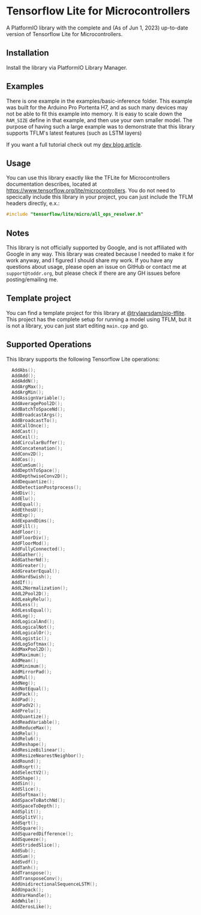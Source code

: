 # Tensorflow Lite for Microcontrollers

A PlatformIO library with the complete and (As of Jun 1, 2023) up-to-date version of Tensorflow Lite for Microcontrollers. 

## Installation
Install the library via PlatformIO Library Manager.

## Examples
There is one example in the examples/basic-inference folder. This example was built for the Arduino Pro Portenta H7, and as such many devices may not be able to fit this example into memory. It is easy to scale down the `RAM_SIZE` define in that example, and then use your own smaller model. The purpose of having such a large example was to demonstrate that this library supports TFLM's latest features (such as LSTM layers)

If you want a full tutorial check out my [dev blog article](https://dev.toddr.org/tensorflow-for-the-portenta-h7/).

## Usage
You can use this library exactly like the TFLite for Microcontrollers documentation describes, located at https://www.tensorflow.org/lite/microcontrollers. You do not need to specically include this library in your project, you can just include the TFLM headers directly, e.x.:
```cpp
#include "tensorflow/lite/micro/all_ops_resolver.h"
```

## Notes
This library is not officially supported by Google, and is not affiliated with Google in any way. This library was created because I needed to make it for work anyway, and I figured I should share my work. If you have any questions about usage, please open an issue on GitHub or contact me at `support@toddr.org`, but please check if there are any GH issues before posting/emailing me.

## Template project
You can find a template project for this library at [@trylaarsdam/pio-tflite](https://github.com/trylaarsdam/pio-tflite). This project has the complete setup for running a model using TFLM, but it is not a library, you can
just start editing `main.cpp` and go.

## Supported Operations
This library supports the following Tensorflow Lite operations:
```cpp
  AddAbs();
  AddAdd();
  AddAddN();
  AddArgMax();
  AddArgMin();
  AddAssignVariable();
  AddAveragePool2D();
  AddBatchToSpaceNd();
  AddBroadcastArgs();
  AddBroadcastTo();
  AddCallOnce();
  AddCast();
  AddCeil();
  AddCircularBuffer();
  AddConcatenation();
  AddConv2D();
  AddCos();
  AddCumSum();
  AddDepthToSpace();
  AddDepthwiseConv2D();
  AddDequantize();
  AddDetectionPostprocess();
  AddDiv();
  AddElu();
  AddEqual();
  AddEthosU();
  AddExp();
  AddExpandDims();
  AddFill();
  AddFloor();
  AddFloorDiv();
  AddFloorMod();
  AddFullyConnected();
  AddGather();
  AddGatherNd();
  AddGreater();
  AddGreaterEqual();
  AddHardSwish();
  AddIf();
  AddL2Normalization();
  AddL2Pool2D();
  AddLeakyRelu();
  AddLess();
  AddLessEqual();
  AddLog();
  AddLogicalAnd();
  AddLogicalNot();
  AddLogicalOr();
  AddLogistic();
  AddLogSoftmax();
  AddMaxPool2D();
  AddMaximum();
  AddMean();
  AddMinimum();
  AddMirrorPad();
  AddMul();
  AddNeg();
  AddNotEqual();
  AddPack();
  AddPad();
  AddPadV2();
  AddPrelu();
  AddQuantize();
  AddReadVariable();
  AddReduceMax();
  AddRelu();
  AddRelu6();
  AddReshape();
  AddResizeBilinear();
  AddResizeNearestNeighbor();
  AddRound();
  AddRsqrt();
  AddSelectV2();
  AddShape();
  AddSin();
  AddSlice();
  AddSoftmax();
  AddSpaceToBatchNd();
  AddSpaceToDepth();
  AddSplit();
  AddSplitV();
  AddSqrt();
  AddSquare();
  AddSquaredDifference();
  AddSqueeze();
  AddStridedSlice();
  AddSub();
  AddSum();
  AddSvdf();
  AddTanh();
  AddTranspose();
  AddTransposeConv();
  AddUnidirectionalSequenceLSTM();
  AddUnpack();
  AddVarHandle();
  AddWhile();
  AddZerosLike();
```
